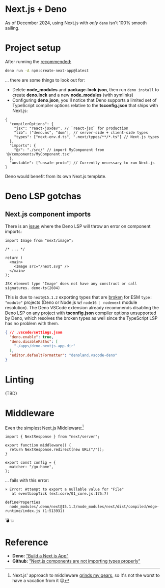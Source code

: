 # Next.js + Deno

As of December 2024, using Next.js with _only_ `deno` isn't 100% smooth sailing.

# Project setup

After running the [recommended:](https://docs.deno.com/examples/next_tutorial/)

```sh
deno run -A npm:create-next-app@latest
```

... there are some things to look out for:

- Delete **node_modules** and **package-lock.json**, then run `deno install` to
  create **deno.lock** and a new **node_modules** (with symlinks)
- Configuring **deno.json**, you'll notice that Deno supports a limited set of
  TypeScript compiler options relative to the **tsconfig.json** that ships with
  Next.js:

```tsx
{
  "compilerOptions": {
    "jsx": "react-jsxdev", // `react-jsx` for production
    "lib": ["deno.ns", "dom"], // server-side + client-side types
    "types": ["next-env.d.ts", ".next/types/**/*.ts"] // Next.js types
  },
  "imports": {
    "@/": "./src/" // import MyComponent from '@/components/MyComponent.tsx'
  },
  "unstable": ["unsafe-proto"] // Currently necessary to run Next.js
}
```

Deno would benefit from its own Next.js template.

# Deno LSP gotchas

## Next.js component imports

There is an [issue](https://github.com/denoland/deno/issues/25359) where the
Deno LSP will throw an error on component imports:

```tsx
import Image from "next/image";

/* ... */

return (
  <main>
    <Image src="/next.svg" />
  </main>
);
```

```text
JSX element type 'Image' does not have any construct or call signatures. deno-ts(2604)
```

This is due to `next@15.1.2` exporting types that are
[broken](https://arethetypeswrong.github.io/?p=next%4015.1.2) for ESM
`type: "module"` projects (Deno or Node.js w/ `node16 | nodenext` module
resolution). The Deno VSCode extension already recommends disabling the Deno LSP
on any project with **tsconfig.json** compiler options unsupported by Deno,
which resolves the broken types as well since the TypeScript LSP has no problem
with them.

```json
{ // .vscode/settings.json
  "deno.enable": true,
  "deno.disablePaths": [
    "./apps/deno-nextjs-app-dir"
  ],
  "editor.defaultFormatter": "denoland.vscode-deno"
}
```

# Linting

(TBD)

# Middleware

Even the simplest Next.js Middleware:[^1]

```tsx
import { NextResponse } from "next/server";

export function middleware() {
  return NextResponse.redirect(new URL("/"));
}

export const config = {
  matcher: "/go-home",
};
```

... fails with this error:

```
⨯ Error: Attempt to export a nullable value for "File"
   at eventLoopTick (ext:core/01_core.js:175:7)
```

```
defineProperties
  node_modules/.deno/next@15.1.2/node_modules/next/dist/compiled/edge-runtime/index.js (1:513931)
```

:bomb: :boom:

[^1]: Next.js' approach to middleware
    [grinds my gears,](https://www.reddit.com/r/nextjs/comments/1d84szr/anyone_else_hate_nextjs_middleware_implementation/)
    so it's not the worst to have a vacation from it :wink:

# Reference

- **Deno:**
  ["Build a Next.js App"](https://docs.deno.com/examples/next_tutorial/)
- **Github:**
  ["Next.js components are not importing types properly"](https://github.com/denoland/deno/issues/25359)
